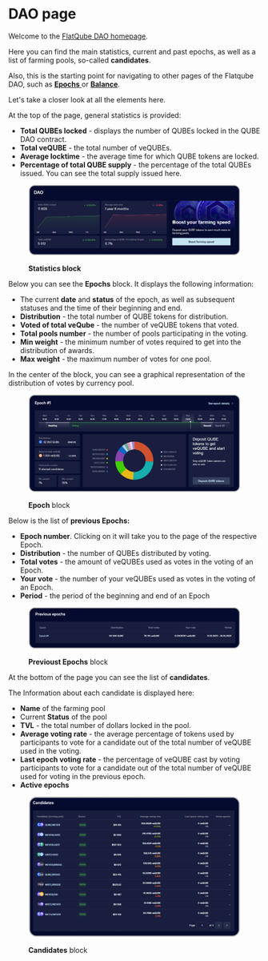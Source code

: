 # DAO page

Welcome to the [FlatQube DAO homepage](https://app.flatqube.io/dao).

Here you can find the main statistics, current and past epochs, as well as a list of farming pools, so-called **candidates**.

Also, this is the starting point for navigating to other pages of the Flatqube DAO, such as [**Epochs** ](epoch.md)or [**Balance**](dao-balance.md).

Let's take a closer look at all the elements here.

At the top of the page, general statistics is provided:

* **Total QUBEs locked** - displays the number of QUBEs locked in the QUBE DAO contract.
* **Total veQUBE** - the total number of veQUBEs.
* **Average locktime** - the average time for which QUBE tokens are locked.
* **Percentage of total QUBE supply** - the percentage of the total QUBEs issued. You can see the total supply issued here.

<figure><img src="../../../.gitbook/assets/image (120).png" alt=""><figcaption><p><strong>Statistics block</strong></p></figcaption></figure>

Below you can see the **Epochs** block. It displays the following information:

* The current **date** and **status** of the epoch, as well as subsequent statuses and the time of their beginning and end.
* **Distribution** - the total number of QUBE tokens for distribution.
* **Voted of total veQube** - the number of veQUBE tokens that voted.
* **Total pools number** - the number of pools participating in the voting.
* **Min weight** - the minimum number of votes required to get into the distribution of awards.
* **Max weight** - the maximum number of votes for one pool.

In the center of the block, you can see a graphical representation of the distribution of votes by currency pool.

<figure><img src="../../../.gitbook/assets/image (142).png" alt=""><figcaption><p><strong>Epoch</strong> block</p></figcaption></figure>

Below is the list of **previous Epochs:**

* **Epoch number**. Clicking on it will take you to the page of the respective Epoch.
* **Distribution** - the number of QUBEs distributed by voting.
* **Total votes** - the amount of veQUBEs used as votes in the voting of an Epoch.
* **Your vote** - the number of your veQUBEs used as votes in the voting of an Epoch.
* **Period** - the period of the beginning and end of an Epoch

<figure><img src="../../../.gitbook/assets/image (193).png" alt=""><figcaption><p><strong>Previoust Epochs</strong> block</p></figcaption></figure>

At the bottom of the page you can see the list of **candidates**.

The Information about each candidate is displayed here:

* **Name** of the farming pool
* Current **Status** of the pool
* **TVL** - the total number of dollars locked in the pool.
* **Average voting rate** - the average percentage of tokens used by participants to vote for a candidate out of the total number of veQUBE used in the voting.
* **Last epoch voting rate** - the percentage of veQUBE cast by voting participants to vote for a candidate out of the total number of veQUBE used for voting in the previous epoch.
* **Active epochs**

<figure><img src="../../../.gitbook/assets/image (174).png" alt=""><figcaption><p><strong>Candidates</strong> block</p></figcaption></figure>
